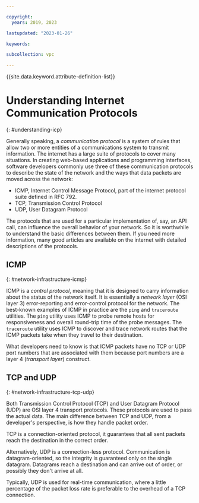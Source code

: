```yaml
---

copyright:
  years: 2019, 2023

lastupdated: "2023-01-26"

keywords:  

subcollection: vpc

---
```


{{site.data.keyword.attribute-definition-list}}

# Understanding Internet Communication Protocols
{: #understanding-icp}

Generally speaking, a _communication protocol_ is a system of rules that allow two or more entities of a communications system to transmit information. The internet has a large suite of protocols to cover many situations. In creating web-based applications and programming interfaces, software developers commonly use three of these communication protocols to describe the state of the network and the ways that data packets are moved across the network:

* ICMP, Internet Control Message Protocol, part of the internet protocol suite defined in RFC 792.
* TCP, Transmission Control Protocol
* UDP, User Datagram Protocol

The protocols that are used for a particular implementation of, say, an API call, can influence the overall behavior of your network. So it is worthwhile to understand the basic differences between them. If you need more information, many good articles are available on the internet with detailed descriptions of the protocols.

## ICMP
{: #network-infrastructure-icmp}

ICMP is a _control protocol_, meaning that it is designed to carry information about the status of the network itself. It is essentially a _network layer_ (OSI layer 3) error-reporting and error-control protocol for the network. The best-known examples of ICMP in practice are the `ping` and `traceroute` utilities. The `ping` utility uses ICMP to probe remote hosts for responsiveness and overall round-trip time of the probe messages. The `traceroute` utility uses ICMP to discover and trace network routes that the ICMP packets take when they travel to their destination.

What developers need to know is that ICMP packets have no TCP or UDP port numbers that are associated with them because port numbers are a layer 4 (_transport layer_) construct.

## TCP and UDP
{: #network-infrastructure-tcp-udp}

Both Transmission Control Protocol (TCP) and User Datagram Protocol (UDP) are OSI layer 4 transport protocols. These protocols are used to pass the actual data. The main difference between TCP and UDP, from a developer's perspective, is how they handle packet order.

TCP is a connection-oriented protocol, it guarantees that all sent packets reach the destination in the correct order.

Alternatively, UDP is a connection-less protocol. Communication is datagram-oriented, so the integrity is guaranteed only on the single datagram. Datagrams reach a destination and can arrive out of order, or possibly they don't arrive at all.

Typically, UDP is used for real-time communication, where a little percentage of the packet loss rate is preferable to the overhead of a TCP connection.
